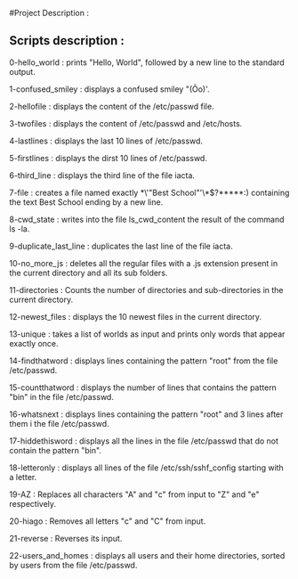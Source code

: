 #Project Description :


## Scripts description : 

0-hello_world : prints "Hello, World", followed by a new line to the standard output.

1-confused_smiley : displays a confused smiley "(Ôo)'.

2-hellofile : displays the content of the /etc/passwd file.

3-twofiles : displays the content of /etc/passwd and /etc/hosts.

4-lastlines : displays the last 10 lines of /etc/passwd.

5-firstlines : displays the dirst 10 lines of /etc/passwd.

6-third_line : displays the third line of the file iacta.

7-file : creates a file named exactly \*\\'"Best School"\'\\*$\?\*\*\*\*\*:) containing the text Best School ending by a new line.

8-cwd_state : writes into the file ls_cwd_content the result of the command ls -la.

9-duplicate_last_line : duplicates the last line of the file iacta.

10-no_more_js : deletes all the regular files with a .js extension present in the current directory and all its sub folders.

11-directories : Counts the number of directories and sub-directories in the current directory.

12-newest_files : displays the 10 newest files in the current directory.

13-unique : takes a list of worlds as input and prints only words that appear exactly once.

14-findthatword : displays lines containing the pattern "root" from the file /etc/passwd.

15-countthatword : displays the number of lines that contains the pattern "bin" in the file /etc/passwd.

16-whatsnext : displays lines containing the pattern "root" and 3 lines after them i the file /etc/passwd.

17-hiddethisword : displays all the lines in the file /etc/passwd that do not contain the pattern "bin".

18-letteronly : displays all lines of the file /etc/ssh/sshf_config starting with a letter.

19-AZ : Replaces all characters "A" and "c" from input to "Z" and "e" respectively.

20-hiago : Removes all letters "c" and "C" from input.

21-reverse : Reverses its input.

22-users_and_homes : displays all users and their home directories, sorted by users from the file /etc/passwd.

